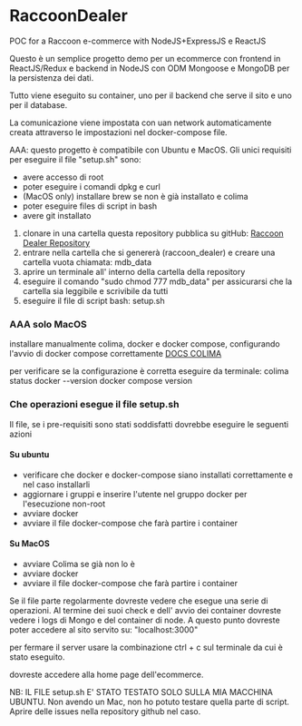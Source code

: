 # RaccoonDealer

POC for a Raccoon e-commerce with NodeJS+ExpressJS e ReactJS

Questo è un semplice progetto demo per un ecommerce con frontend in ReactJS/Redux
e backend in NodeJS con ODM Mongoose e MongoDB per la persistenza dei dati.

Tutto viene eseguito su container, uno per il backend che serve il sito e uno per il database.

La comunicazione viene impostata con uan network automaticamente creata attraverso
le impostazioni nel docker-compose file.

AAA: questo progetto è compatibile con Ubuntu e MacOS.
Gli unici requisiti per eseguire il file "setup.sh" sono:

- avere accesso di root
- poter eseguire i comandi dpkg e curl
- (MacOS only) installare brew se non è già installato e colima
- poter eseguire files di script in bash
- avere git installato

1. clonare in una cartella questa repository pubblica su gitHub: [Raccoon Dealer Repository](https://github.com/gianj988/raccoon-dealer.git)
2. entrare nella cartella che si genererà (raccoon_dealer) e creare una cartella vuota chiamata: mdb_data
3. aprire un terminale all' interno della cartella della repository
4. eseguire il comando "sudo chmod 777 mdb_data" per assicurarsi che la cartella sia leggibile e scrivibile da tutti
5. eseguire il file di script bash: setup.sh

### AAA solo MacOS

installare manualmente colima, docker e docker compose,
configurando l'avvio di docker compose correttamente
[DOCS COLIMA](https://github.com/abiosoft/colima/blob/main/README.md)

per verificare se la configurazione è corretta eseguire da terminale:
colima status
docker --version
docker compose version

### Che operazioni esegue il file setup.sh

Il file, se i pre-requisiti sono stati soddisfatti dovrebbe eseguire le seguenti azioni

#### Su ubuntu

- verificare che docker e docker-compose siano installati correttamente e nel caso installarli
- aggiornare i gruppi e inserire l'utente nel gruppo docker per l'esecuzione non-root
- avviare docker
- avviare il file docker-compose che farà partire i container

#### Su MacOS

- avviare Colima se già non lo è
- avviare docker
- avviare il file docker-compose che farà partire i container

Se il file parte regolarmente dovreste vedere che esegue una serie di operazioni. Al termine dei suoi check
e dell' avvio dei container dovreste vedere i logs di Mongo e del container di node.
A questo punto dovreste poter accedere al sito servito su: "localhost:3000"

per fermare il server usare la combinazione ctrl + c sul terminale da cui è stato eseguito.

dovreste accedere alla home page dell'ecommerce.

NB: IL FILE setup.sh E' STATO TESTATO SOLO SULLA MIA MACCHINA UBUNTU.
Non avendo un Mac, non ho potuto testare quella parte di script. Aprire delle issues nella repository github nel caso.
